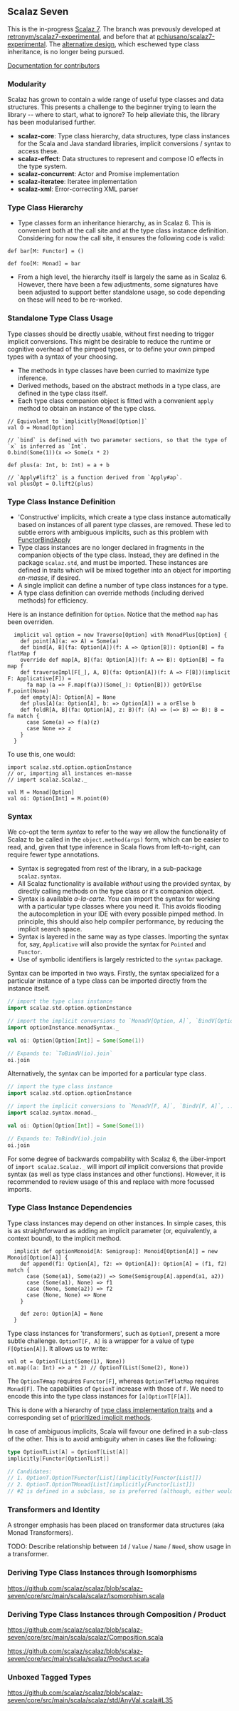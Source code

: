 ## Scalaz Seven

This is the in-progress [Scalaz 7](http://code.google.com/p/scalaz/wiki/Scalaz7). The branch was prevously developed
at [retronym/scalaz7-experimental](https://github.com/retronym/scalaz7-experimental), and before that at
[pchiusano/scalaz7-experimental](https://github.com/pchiusano/scalaz7-experimental). The 
[alternative design](https://github.com/scalaz/scalaz/tree/scalaz7), which eschewed type class inheritance,
is no longer being pursued.

[Documentation for contributors](https://github.com/scalaz/scalaz/blob/scalaz-seven/doc/DeveloperGuide.md)

### Modularity

Scalaz has grown to contain a wide range of useful type classes and data structures. This presents a challenge
to the beginner trying to learn the library -- where to start, what to ignore? To help alleviate this, the
library has been modularised further.

* **scalaz-core**: Type class hierarchy, data structures, type class instances for the Scala and Java standard libraries,
                 implicit conversions / syntax to access these.
* **scalaz-effect**: Data structures to represent and compose IO effects in the type system.
* **scalaz-concurrent**: Actor and Promise implementation
* **scalaz-iteratee**: Iteratee implementation
* **scalaz-xml**: Error-correcting XML parser

### Type Class Hierarchy

* Type classes form an inheritance hierarchy, as in Scalaz 6. This is convenient both at the call site and at the
  type class instance definition. Considering for now the call site, it ensures the following code is valid:

```
def bar[M: Functor] = ()

def foo[M: Monad] = bar
```

* From a high level, the hierarchy itself is largely the same as in Scalaz 6. However, there have been a few
 adjustments, some signatures have been adjusted to support better standalone usage, so code depending on these will
 need to be re-worked.

### Standalone Type Class Usage

Type classes should be directly usable, without first needing to trigger implicit conversions. This might be
desirable to reduce the runtime or cognitive overhead of the pimped types, or to define your own pimped
types with a syntax of your choosing.

* The methods in type classes have been curried to maximize type inference.
* Derived methods, based on the abstract methods in a type class, are defined in the type class itself.
* Each type class companion object is fitted with a convenient `apply` method to obtain an instance of the type class.

```
// Equivalent to `implicitly[Monad[Option]]`
val O = Monad[Option]

// `bind` is defined with two parameter sections, so that the type of `x` is inferred as `Int`.
O.bind(Some(1))(x => Some(x * 2)

def plus(a: Int, b: Int) = a + b

// `Apply#lift2` is a function derived from `Apply#ap`.
val plusOpt = O.lift2(plus)
```

### Type Class Instance Definition

* 'Constructive' implicits, which create a type class instance automatically based on instances of
  all parent type classes, are removed. These led to subtle errors with ambiguous implicits, such as
  this problem with [FunctorBindApply](http://stackoverflow.com/questions/7447591/how-do-i-use-name-as-an-applicative/7448111#7448111)
* Type class instances are no longer declared in fragments in the companion objects of the type class. Instead, they
  are defined in the package `scalaz.std`, and must be imported. These instances are defined in traits which will be
  mixed together into an object for importing *en-masse*, if desired.
* A single implicit can define a number of type class instances for a type.
* A type class definition can override methods (including derived methods) for efficiency.

Here is an instance definition for `Option`. Notice that the method `map` has been overriden.

```
  implicit val option = new Traverse[Option] with MonadPlus[Option] {
    def point[A](a: => A) = Some(a)
    def bind[A, B](fa: Option[A])(f: A => Option[B]): Option[B] = fa flatMap f
    override def map[A, B](fa: Option[A])(f: A => B): Option[B] = fa map f
    def traverseImpl[F[_], A, B](fa: Option[A])(f: A => F[B])(implicit F: Applicative[F]) =
      fa map (a => F.map(f(a))(Some(_): Option[B])) getOrElse F.point(None)
    def empty[A]: Option[A] = None
    def plus[A](a: Option[A], b: => Option[A]) = a orElse b
    def foldR[A, B](fa: Option[A], z: B)(f: (A) => (=> B) => B): B = fa match {
      case Some(a) => f(a)(z)
      case None => z
    }
  }
```

To use this, one would:

```
import scalaz.std.option.optionInstance
// or, importing all instances en-masse
// import scalaz.Scalaz._

val M = Monad[Option]
val oi: Option[Int] = M.point(0)
```

### Syntax

We co-opt the term *syntax* to refer to the way we allow the functionality of Scalaz to be
called in the `object.method(args)` form, which can be easier to read, and, given that type inference
in Scala flows from left-to-right, can require fewer type annotations.

* Syntax is segregated from rest of the library, in a sub-package `scalaz.syntax`.
* All Scalaz functionality is available *without* using the provided syntax, by directly calling methods
  on the type class or it's companion object.
* Syntax is available *a-la-carte*. You can import the syntax for working with a particular
  type classes where you need it. This avoids flooding the autocompletion in your IDE with
  every possible pimped method. In principle, this should also help compiler performance,
  by reducing the implicit search space.
* Syntax is layered in the same way as type classes. Importing the syntax for, say, `Applicative`
  will also provide the syntax for `Pointed` and `Functor`.
* Use of symbolic identifiers is largely restricted to the `syntax` package.

Syntax can be imported in two ways. Firstly, the syntax specialized for a particular instance
of a type class can be imported directly from the instance itself.

```scala
// import the type class instance
import scalaz.std.option.optionInstance

// import the implicit conversions to `MonadV[Option, A]`, `BindV[Option, A]`, ...
import optionInstance.monadSyntax._

val oi: Option[Option[Int]] = Some(Some(1))

// Expands to: `ToBindV(io).join`
oi.join
```

Alternatively, the syntax can be imported for a particular type class.

```scala
// import the type class instance
import scalaz.std.option.optionInstance

// import the implicit conversions to `MonadV[F, A]`, `BindV[F, A]`, ...
import scalaz.syntax.monad._

val oi: Option[Option[Int]] = Some(Some(1))

// Expands to: ToBindV(io).join
oi.join
```

For some degree of backwards compability with Scalaz 6, the über-import of `import scalaz.Scalaz._`
will import *all* implicit conversions that provide syntax (as well as type class instances and other
functions). However, it is recommended to review usage of this and replace with more focussed imports.


### Type Class Instance Dependencies

Type class instances may depend on other instances. In simple cases, this is as straightforward as adding an implicit
parameter (or, equivalently, a context bound), to the implicit method.

```
  implicit def optionMonoid[A: Semigroup]: Monoid[Option[A]] = new Monoid[Option[A]] {
    def append(f1: Option[A], f2: => Option[A]): Option[A] = (f1, f2) match {
      case (Some(a1), Some(a2)) => Some(Semigroup[A].append(a1, a2))
      case (Some(a1), None) => f1
      case (None, Some(a2)) => f2
      case (None, None) => None
    }

    def zero: Option[A] = None
  }
```

Type class instances for 'transformers', such as `OptionT`, present a more subtle challenge. `OptionT[F, A]`
is a wrapper for a value of type `F[Option[A]]`. It allows us to write:

```
val ot = OptionT(List(Some(1), None))
ot.map((a: Int) => a * 2) // OptionT(List(Some(2), None))
```

The `OptionT#map` requires `Functor[F]`, whereas `OptionT#flatMap` requires `Monad[F]`. The capabilities of
`OptionT` increase with those of `F`. We need to encode this into the type class instances for `[a]OptionT[F[A]]`.

This is done with a hierarchy of [type class implementation traits](https://github.com/scalaz/scalaz/blob/scalaz-seven/core/src/main/scala/scalaz/OptionT.scala#L59)
and a corresponding set of [prioritized implicit methods](https://github.com/scalaz/scalaz/blob/scalaz-seven/core/src/main/scala/scalaz/OptionT.scala#L23).

In case of ambiguous implicits, Scala will favour one defined in a sub-class of the other. This is to avoid ambiguity
when in cases like the following:

```scala
type OptionTList[A] = OptionT[List[A]]
implicitly[Functor[OptionTList]]

// Candidates:
// 1. OptionT.OptionTFunctor[List](implicitly[Functor[List]])
// 2. OptionT.OptionTMonad[List](implicitly[Functor[List]])
// #2 is defined in a subclass, so is preferred (although, either would have sufficed).
```

### Transformers and Identity

A stronger emphasis has been placed on transformer data structures (aka Monad Transformers).

TODO: Describe relationship between `Id` / `Value` / `Name` / `Need`, show usage in a transformer.

### Deriving Type Class Instances through Isomorphisms

https://github.com/scalaz/scalaz/blob/scalaz-seven/core/src/main/scala/scalaz/Isomorphism.scala

### Deriving Type Class Instances through Composition / Product

https://github.com/scalaz/scalaz/blob/scalaz-seven/core/src/main/scala/scalaz/Composition.scala

https://github.com/scalaz/scalaz/blob/scalaz-seven/core/src/main/scala/scalaz/Product.scala

### Unboxed Tagged Types

https://github.com/scalaz/scalaz/blob/scalaz-seven/core/src/main/scala/scalaz/std/AnyVal.scala#L35
